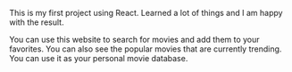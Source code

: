 This is my first project using React. Learned a lot of things and I am happy with the result.

You can use this website to search for movies and add them to your favorites. You can also see the popular movies that are currently trending.
You can use it as your personal movie database.
